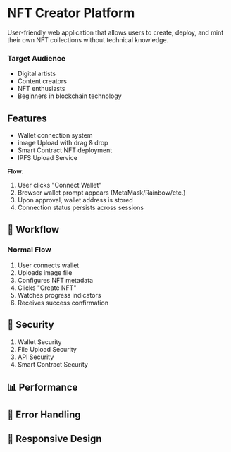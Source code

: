 # NFT Creator Platform

User-friendly web application that allows users to create, deploy, and mint their own NFT collections without technical knowledge.

### Target Audience
- Digital artists
- Content creators
- NFT enthusiasts
- Beginners in blockchain technology

## Features

* Wallet connection system
* image Upload with drag & drop
* Smart Contract NFT deployment
* IPFS Upload Service

**Flow**:
1. User clicks "Connect Wallet"
2. Browser wallet prompt appears (MetaMask/Rainbow/etc.)
3. Upon approval, wallet address is stored
4. Connection status persists across sessions

## 🔄 Workflow
### Normal Flow
1. User connects wallet
2. Uploads image file
3. Configures NFT metadata
4. Clicks "Create NFT"
5. Watches progress indicators
6. Receives success confirmation

## 🔐 Security
 1. Wallet Security
 2. File Upload Security
 3. API Security
 4. Smart Contract Security

## 📊 Performance
## 🐛 Error Handling
## 📱 Responsive Design

